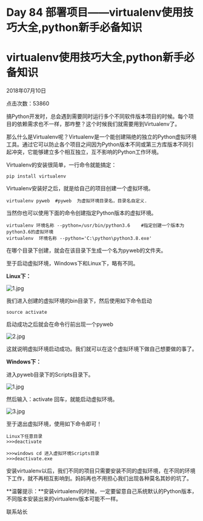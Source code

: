 # Day 84  部署项目——virtualenv使用技巧大全,python新手必备知识

# virtualenv使用技巧大全,python新手必备知识

2018年07月10日 

点击次数：53860

搞Python开发时，总会遇到需要同时运行多个不同软件版本项目的时候。每个项目的依赖需求也不一样，那咋整？这个时候我们就需要用到Virtualenv了。



那么什么是Virtualenv呢？Virtualenv是一个能创建隔绝的独立的Python虚拟环境工具。通过它可以防止各个项目之间因为Python版本不同或第三方库版本不同引起冲突，它能够建立多个相互独立，互不影响的Python工作环境。

Virtualenv的安装很简单，一行命令就能搞定：

```
pip install virtualenv
```



Virtualenv安装好之后，就是给自己的项目创建一个虚拟环境。

```
virtualenv pyweb  #pyweb  为虚拟环境目录名，目录名自定义.
```

当然你也可以使用下面的命令创建指定Python版本的虚拟环境。

```
virtualenv 环境名称 --python=/usr/bin/python3.6    #指定创建一个版本为python3.6的虚拟环境
virtualenv  环境名称 --python='C:\python\python3.8.exe'
```



在哪个目录下创建，就会在该目录下生成一个名为pyweb的文件夹。



至于启动虚拟环境，Windows下和Linux下，略有不同。

**Linux下：**

![1.jpg](https://www.django.cn/media/upimg/1_20180710223628_171.jpg)

我们进入创建的虚拟环境的bin目录下，然后使用如下命令启动

```
source activate
```

启动成功之后就会在命令行前出现一个pyweb

![2.jpg](https://www.django.cn/media/upimg/2_20180710224039_224.jpg)

这就说明虚拟环境启动成功。我们就可以在这个虚拟环境下做自己想要做的事了。



**Windows下：**

进入pyweb目录下的Scripts目录下。

![1.jpg](https://www.django.cn/media/upimg/1_20180710224943_102.jpg)

然后输入：activate 回车，就能启动虚拟环境。

![3.jpg](https://www.django.cn/media/upimg/3_20180710225048_180.jpg)

至于退出虚拟环境，使用如下命令即可！

```
Linux下任意目录
>>>deactivate 

>>>windows cd 进入虚拟环境Scripts目录
>>>deactivate.exe
```



安装virtualenv以后，我们不同的项目只需要安装不同的虚拟环境，在不同的环境下工作，就不再相互影响到。妈妈再也不用担心我们出现各种莫名其妙的坑了。

**温馨提示：**安装virtualenv的时候，一定要留意自己系统默认的Python版本，不同版本安装出来的virtualenv版本可能不一样。

联系站长